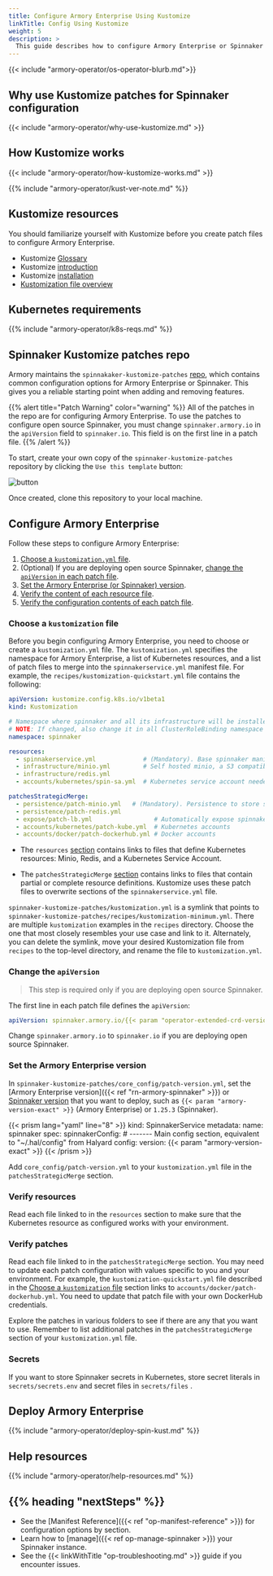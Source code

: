 ```yaml
---
title: Configure Armory Enterprise Using Kustomize
linkTitle: Config Using Kustomize
weight: 5
description: >
  This guide describes how to configure Armory Enterprise or Spinnaker using Kustomize patches.
---
```

{{< include "armory-operator/os-operator-blurb.md">}}

## Why use Kustomize patches for Spinnaker configuration

{{< include "armory-operator/why-use-kustomize.md" >}}

## How Kustomize works

{{< include "armory-operator/how-kustomize-works.md" >}}

{{% include "armory-operator/kust-ver-note.md" %}}

## Kustomize resources

You should familiarize yourself with Kustomize before you create patch files to configure Armory Enterprise.

* Kustomize [Glossary](https://kubectl.docs.kubernetes.io/references/kustomize/glossary/)
* Kustomize [introduction](https://kubectl.docs.kubernetes.io/guides/introduction/kustomize/)
* Kustomize [installation](https://kubectl.docs.kubernetes.io/installation/kustomize/)
* [Kustomization file overview](https://kubectl.docs.kubernetes.io/references/kustomize/kustomization/)

## Kubernetes requirements

{{% include "armory-operator/k8s-reqs.md" %}}

## Spinnaker Kustomize patches repo

Armory maintains the `spinnakaker-kustomize-patches` [repo](https://github.com/armory/spinnaker-kustomize-patches), which contains common configuration options for Armory Enterprise or Spinnaker. This gives you a reliable starting point when adding and removing features.

{{% alert title="Patch Warning" color="warning" %}}
All of the patches in the repo are for configuring Armory Enterprise. To use the patches to configure open source Spinnaker, you must change `spinnaker.armory.io` in the `apiVersion` field to `spinnaker.io`. This field is on the first line in a patch file.
{{% /alert %}}

To start, create your own copy of the `spinnaker-kustomize-patches` repository
by clicking the `Use this template` button:

![button](/images/kustomize-patches-repo-clone.png)

Once created, clone this repository to your local machine.

## Configure Armory Enterprise

Follow these steps to configure Armory Enterprise:

1. [Choose a `kustomization.yml` file](#choose-a-kustomization-file).
1. (Optional) If you are deploying open source Spinnaker, [change the `apiVersion` in each patch file](#change-the-apiversion).
1. [Set the Armory Enterprise (or Spinnaker) version](#set-the-spinnaker-version).
1. [Verify the content of each resource file](#verify-resources).
1. [Verify the configuration contents of each patch file](#verify-patches).

### Choose a `kustomization` file

Before you begin configuring Armory Enterprise, you need to choose or create a `kustomization.yml` file. The `kustomization.yml` specifies the namespace for Armory Enterprise, a list of Kubernetes resources, and a list of patch files to merge into the `spinnakerservice.yml` manifest file. For example, the `recipes/kustomization-quickstart.yml` file contains the following:

```yaml
apiVersion: kustomize.config.k8s.io/v1beta1
kind: Kustomization

# Namespace where spinnaker and all its infrastructure will be installed.
# NOTE: If changed, also change it in all ClusterRoleBinding namespace references.
namespace: spinnaker

resources:
  - spinnakerservice.yml             # (Mandatory). Base spinnaker manifest
  - infrastructure/minio.yml         # Self hosted minio, a S3 compatible data store
  - infrastructure/redis.yml
  - accounts/kubernetes/spin-sa.yml  # Kubernetes service account needed by patch-kube.yml

patchesStrategicMerge:
  - persistence/patch-minio.yml   # (Mandatory). Persistence to store spinnaker applications and pipelines
  - persistence/patch-redis.yml
  - expose/patch-lb.yml                 # Automatically expose spinnaker
  - accounts/kubernetes/patch-kube.yml  # Kubernetes accounts
  - accounts/docker/patch-dockerhub.yml # Docker accounts
```

* The `resources` [section](https://kubectl.docs.kubernetes.io/references/kustomize/kustomization/resource/) contains links to files that define Kubernetes resources: Minio, Redis, and a Kubernetes Service Account.

* The `patchesStrategicMerge` [section](https://kubectl.docs.kubernetes.io/references/kustomize/kustomization/patchesstrategicmerge/) contains links to files that contain partial or complete resource definitions. Kustomize uses these patch files to overwrite sections of the `spinnakerservice.yml` file.

`spinnaker-kustomize-patches/kustomization.yml` is a symlink that points to `spinnaker-kustomize-patches/recipes/kustomization-minimum.yml`. There are multiple `kustomization` examples in the `recipes` directory. Choose the one that most closely resembles your use case and link to it. Alternately, you can delete the symlink, move your desired Kustomization file from `recipes` to the top-level directory, and rename the file to `kustomization.yml`.


### Change the `apiVersion`

>This step is required only if you are deploying open source Spinnaker.

The first line in each patch file defines the `apiVersion`:

```yaml
apiVersion: spinnaker.armory.io/{{< param "operator-extended-crd-version">}}
```

Change `spinnaker.armory.io` to `spinnaker.io` if you are deploying open source Spinnaker.

### Set the Armory Enterprise version

In `spinnaker-kustomize-patches/core_config/patch-version.yml`, set the [Armory Enterprise version]({{< ref "rn-armory-spinnaker" >}}) or [Spinnaker version](https://spinnaker.io/community/releases/versions/) that you want to deploy, such as `{{< param "armory-version-exact" >}}` (Armory Enterprise) or `1.25.3` (Spinnaker).

{{< prism lang="yaml" line="8" >}}
kind: SpinnakerService
metadata:
  name: spinnaker
spec:
  spinnakerConfig:
    # ------- Main config section, equivalent to "~/.hal/config" from Halyard
    config:
      version: {{< param "armory-version-exact" >}}
{{< /prism >}}

Add `core_config/patch-version.yml` to your `kustomization.yml` file in the `patchesStrategicMerge` section.

### Verify resources

Read each file linked to in the `resources` section to make sure that the Kubernetes resource as configured works with your environment.

### Verify patches

Read each file linked to in the `patchesStrategicMerge` section. You may need to update each patch configuration with values specific to you and your environment. For example, the `kustomization-quickstart.yml` file described in the [Choose a `kustomization` file](#choose-a-kustomization-file) section links to `accounts/docker/patch-dockerhub.yml`. You need to update that patch file with your own DockerHub credentials.

Explore the patches in various folders to see if there are any that you want to use. Remember to list additional patches in the `patchesStrategicMerge` section of your `kustomization.yml` file.

### Secrets

If you want to store Spinnaker secrets in Kubernetes, store secret literals in `secrets/secrets.env` and secret files in `secrets/files` .

## Deploy Armory Enterprise

{{% include "armory-operator/deploy-spin-kust.md" %}}

## Help resources

{{% include "armory-operator/help-resources.md" %}}

## {{% heading "nextSteps" %}}

* See the [Manifest Reference]({{< ref "op-manifest-reference" >}}) for configuration options by section.
* Learn how to [manage]({{< ref op-manage-spinnaker >}}) your Spinnaker instance.
* See the {{< linkWithTitle "op-troubleshooting.md" >}} guide if you encounter issues.
